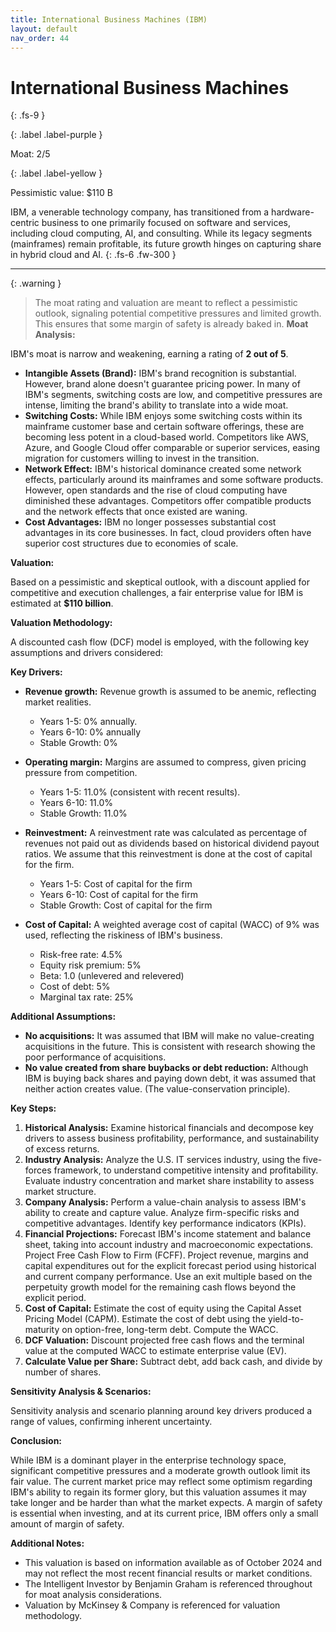 ```yaml
---
title: International Business Machines (IBM)
layout: default
nav_order: 44
---
```


# International Business Machines
{: .fs-9 }

{: .label .label-purple }

Moat: 2/5

{: .label .label-yellow }

Pessimistic value: $110 B

IBM, a venerable technology company, has transitioned from a hardware-centric business to one primarily focused on software and services, including cloud computing, AI, and consulting. While its legacy segments (mainframes) remain profitable, its future growth hinges on capturing share in hybrid cloud and AI.
{: .fs-6 .fw-300 }

---

{: .warning } 
>The moat rating and valuation are meant to reflect a pessimistic outlook, signaling potential competitive pressures and limited growth. This ensures that some margin of safety is already baked in.
**Moat Analysis:**

IBM's moat is narrow and weakening, earning a rating of **2 out of 5**.

* **Intangible Assets (Brand):** IBM's brand recognition is substantial. However, brand alone doesn't guarantee pricing power. In many of IBM's segments, switching costs are low, and competitive pressures are intense, limiting the brand's ability to translate into a wide moat.
* **Switching Costs:** While IBM enjoys some switching costs within its mainframe customer base and certain software offerings, these are becoming less potent in a cloud-based world. Competitors like AWS, Azure, and Google Cloud offer comparable or superior services, easing migration for customers willing to invest in the transition.
* **Network Effect:** IBM's historical dominance created some network effects, particularly around its mainframes and some software products. However, open standards and the rise of cloud computing have diminished these advantages. Competitors offer compatible products and the network effects that once existed are waning. 
* **Cost Advantages:** IBM no longer possesses substantial cost advantages in its core businesses. In fact, cloud providers often have superior cost structures due to economies of scale. 

**Valuation:**

Based on a pessimistic and skeptical outlook, with a discount applied for competitive and execution challenges, a fair enterprise value for IBM is estimated at **$110 billion**.

**Valuation Methodology:**

A discounted cash flow (DCF) model is employed, with the following key assumptions and drivers considered:

**Key Drivers:**

* **Revenue growth:** Revenue growth is assumed to be anemic, reflecting market realities. 
    * Years 1-5: 0% annually.
    * Years 6-10: 0% annually
    * Stable Growth: 0%

* **Operating margin:** Margins are assumed to compress, given pricing pressure from competition.
    * Years 1-5: 11.0% (consistent with recent results).
    * Years 6-10: 11.0%
    * Stable Growth: 11.0%

* **Reinvestment:**  A reinvestment rate was calculated as percentage of revenues not paid out as dividends based on historical dividend payout ratios. We assume that this reinvestment is done at the cost of capital for the firm.
    * Years 1-5: Cost of capital for the firm
    * Years 6-10: Cost of capital for the firm
    * Stable Growth: Cost of capital for the firm

* **Cost of Capital:**  A weighted average cost of capital (WACC) of 9% was used, reflecting the riskiness of IBM's business. 
    * Risk-free rate: 4.5%
    * Equity risk premium: 5%
    * Beta: 1.0 (unlevered and relevered)
    * Cost of debt: 5%
    * Marginal tax rate: 25%

**Additional Assumptions:**

* **No acquisitions:** It was assumed that IBM will make no value-creating acquisitions in the future. This is consistent with research showing the poor performance of acquisitions.
* **No value created from share buybacks or debt reduction:** Although IBM is buying back shares and paying down debt, it was assumed that neither action creates value. (The value-conservation principle).

**Key Steps:**

1. **Historical Analysis:** Examine historical financials and decompose key drivers to assess business profitability, performance, and sustainability of excess returns.
2. **Industry Analysis:** Analyze the U.S. IT services industry, using the five-forces framework, to understand competitive intensity and profitability. Evaluate industry concentration and market share instability to assess market structure.
3. **Company Analysis:** Perform a value-chain analysis to assess IBM's ability to create and capture value.  Analyze firm-specific risks and competitive advantages. Identify key performance indicators (KPIs).
4. **Financial Projections:**  Forecast IBM's income statement and balance sheet, taking into account industry and macroeconomic expectations. Project Free Cash Flow to Firm (FCFF). Project revenue, margins and capital expenditures out for the explicit forecast period using historical and current company performance. Use an exit multiple based on the perpetuity growth model for the remaining cash flows beyond the explicit period.
5. **Cost of Capital:** Estimate the cost of equity using the Capital Asset Pricing Model (CAPM). Estimate the cost of debt using the yield-to-maturity on option-free, long-term debt. Compute the WACC.
6. **DCF Valuation:** Discount projected free cash flows and the terminal value at the computed WACC to estimate enterprise value (EV).
7. **Calculate Value per Share:** Subtract debt, add back cash, and divide by number of shares.

**Sensitivity Analysis & Scenarios:**

Sensitivity analysis and scenario planning around key drivers produced a range of values, confirming inherent uncertainty. 

**Conclusion:**

While IBM is a dominant player in the enterprise technology space, significant competitive pressures and a moderate growth outlook limit its fair value.  The current market price may reflect some optimism regarding IBM's ability to regain its former glory, but this valuation assumes it may take longer and be harder than what the market expects. A margin of safety is essential when investing, and at its current price, IBM offers only a small amount of margin of safety.


**Additional Notes:**

* This valuation is based on information available as of October 2024 and may not reflect the most recent financial results or market conditions.
* The Intelligent Investor by Benjamin Graham is referenced throughout for moat analysis considerations.
* Valuation by McKinsey & Company is referenced for valuation methodology.
